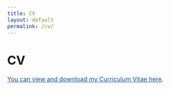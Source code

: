 ```yaml
---
title: CV
layout: default
permalink: /cv/
---
```



# CV

<a href="/files/Documents/CV_KijinSeong_2024Summer.pdf" style="color: #124F90;">You can view and download my Curriculum Vitae here</a>.

  

